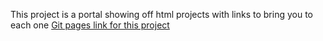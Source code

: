 This project is a portal showing off html projects with links to bring you to each one
<a href="https://dmand723.github.io/PortalProjectOne/">Git pages link for this project</a>

